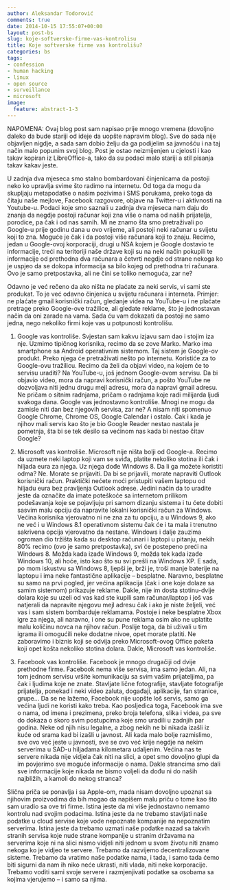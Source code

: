 ```yaml
---
author: Aleksandar Todorović
comments: true
date: 2014-10-15 17:55:07+00:00
layout: post-bs
slug: koje-softverske-firme-vas-kontrolisu
title: Koje softverske firme vas kontrolišu?
categories: bs
tags:
- confession
- human hacking
- linux
- open source
- surveillance
- microsoft
image:
  feature: abstract-1-3
---
```


NAPOMENA: Ovaj blog post sam napisao prije mnogo vremena (dovoljno daleko da bude stariji od ideje da uopšte napravim blog). Sve do sada nije objavljen nigdje, a sada sam dobio želju da ga podijelim sa javnošću i na taj način malo popunim svoj blog. Post je ostao neizmijenjen u cjelosti i kao takav kopiran iz LibreOffice-a, tako da su podaci malo stariji a stil pisanja takav kakav jeste.

U zadnja dva mjeseca smo stalno bombardovani činjenicama da postoji neko ko upravlja svime što radimo na internetu. Od toga da mogu da skupljaju metapodatke o našim pozivima i SMS porukama, preko toga da čitaju naše mejlove, Facebook razgovore, objave na Twitter-u i aktivnosti na Youtube-u. Podaci koje smo saznali u zadnja dva mjeseca nam daju do znanja da negdje postoji računar koji zna više o nama od naših prijatelja, porodice, pa čak i od nas samih. Mi ne znamo šta smo pretraživali po Google-u prije godinu dana u ovo vrijeme, ali postoji neki računar u svijetu koji to zna. Moguće je čak i da postoji više računara koji to znaju. Recimo, jedan u Google-ovoj korporaciji, drugi u NSA kojem je Google dostavio te informacije, treći na teritoriji naše države koji su na neki način pokupili te informacije od prethodna dva računara a četvrti negdje od strane nekoga ko je uspjeo da se dokopa informacija sa bilo kojeg od prethodna tri računara. Ovo je samo pretpostavka, ali ne čini se toliko nemoguća, zar ne?

Odavno je već rečeno da ako ništa ne plaćate za neki servis, vi sami ste produkat. To je već odavno činjenica u svijetu računara i interneta. Primjer: ne plaćate gmail korisnički račun, gledanje videa na YouTube-u i ne plaćate pretrage preko Google-ove tražilice, ali gledate reklame, što je jednostavan način da oni zarade na vama. Sada ću vam dokazati da postoji ne samo jedna, nego nekoliko firmi koje vas u potpunosti kontrolišu.

1. Google vas kontroliše. Svjestan sam kakvu izjavu sam dao i stojim iza nje. Uzmimo tipičnog korisnika, recimo da se zove Marko. Marko ima smartphone sa Android operativnim sistemom. Taj sistem je Google-ov produkt. Preko njega će pretraživati nešto po internetu. Koristiće za to Google-ovu tražilicu. Recimo da želi da objavi video, na kojem će to servisu uraditi? Na YouTube-u, još jednom Google-ovom servisu. Da bi objavio video, mora da napravi korisnički račun, a pošto YouTube ne dozvoljava niti jednu drugu mejl adresu, mora da napravi gmail adresu. Ne pričam o sitnim radnjama, pričam o radnjama koje radi milijarda ljudi svakoga dana. Google vas jednostavno kontroliše. Mnogi ne mogu da zamisle niti dan bez njegovih servisa, zar ne? A nisam niti spomenuo Google Chrome, Chrome OS, Google Calendar i ostalo. Čak i kada je njihov mali servis kao što je bio Google Reader nestao nastala je pometnja, šta bi se tek desilo sa većinom nas kada bi nestao čitav Google?

2. Microsoft vas kontroliše. Microsoft nije ništa bolji od Google-a. Recimo da uzmete neki laptop koji vam se sviđa, platite nekoliko stotina ili čak i hiljada eura za njega. Uz njega dođe Windows 8. Da li ga možete koristiti odma? Ne. Morate se prijaviti. Da bi se prijavili, morate napraviti Outlook korisnički račun. Praktički nećete moći pristupiti vašem laptopu od hiljadu eura bez pravljenja Outlook adrese. Jedini način da to uradite jeste da označite da imate poteškoće sa internetom prilikom podešavanja koje se pojavljuju pri samom dizanju sistema i tu ćete dobiti sasvim malu opciju da napravite lokalni korisnički račun za Windows. Većina korisnika vjerovatno ni ne zna za tu opciju, a u Windows 9, ako ne već i u Windows 8.1 operativnom sistemu čak će i ta mala i trenutno sakrivena opcija vjerovatno da nestane. Windows i dalje zauzima ogroman dio tržišta kada su desktop računari i laptopi u pitanju, nekih 80% recimo (ovo je samo pretpostavka), svi će postepeno preći na Windows 8. Možda kada izađe Windows 9, možda tek kada izađe Windows 10, ali hoće, isto kao što su svi prešli na Windows XP. E sada, po mom iskustvu sa Windows 8, ljepši je, brži je, troši manje baterije na laptopu i ima neke fantastične aplikacije – besplatne. Naravno, besplatne su samo na prvi pogled, jer većina aplikacija (čak i one koje dolaze sa samim sistemom) prikazuje reklame. Dakle, nije im dosta stotinu-dvije dolara koje su uzeli od vas kad ste kupili sam računar/laptop i još vas natjerali da napravite njegovu mejl adresu čak i ako je niste željeli, već vas i sam sistem bombarduje reklamama. Postoje i neke besplatne Xbox igre za njega, ali naravno, i one su pune reklama osim ako ne uplatite malu količinu novca na njihov račun. Poslije toga, da bi uživali u tim igrama ili omogućili neke dodatne nivoe, opet morate platiti. Ne zaboravimo i biznis koji se odvija preko Microsoft-ovog Office paketa koji opet košta nekoliko stotina dolara. Dakle, Microsoft vas kontroliše.

3. Facebook vas kontroliše. Facebook je mnogo drugačiji od dvije prethodne firme. Facebook nema više servisa, ima samo jedan. Ali, na tom jednom servisu vršite komunikaciju sa svim vašim prijateljima, pa čak i ljudima koje ne znate. Stavljate lične fotografije, stavljate fotografije prijatelja, ponekad i neki video zaluta, događaji, aplikacije, fan stranice, grupe… Da se ne lažemo, Facebook nije uopšte loš servis, samo ga većina ljudi ne koristi kako treba. Kao posljedica toga, Facebook ima sve o nama, od imena i prezimena, preko broja telefona, slika i videa, pa sve do dokaza o skoro svim postupcima koje smo uradili u zadnjih par godina. Neke od njih nisu legalne, a zbog nekih ne bi nikada izašli iz kuće od srama kad bi izašli u javnost. Ali kada malo bolje razmislimo, sve ovo već jeste u javnosti, sve se ovo već krije negdje na nekim serverima u SAD-u hiljadama kilometara udaljenim. Većina nas te servere nikada nije vidjela čak niti na slici, a opet smo dovoljno glupi da im povjerimo sve moguće informacije o nama. Dakle strancima smo dali sve informacije koje nikada ne bismo voljeli da dođu ni do naših najbližih, a kamoli do nekog stranca?

Slična priča se ponavlja i sa Apple-om, mada nisam dovoljno upoznat sa njihovim proizvodima da bih mogao da napišem malu priču o tome kao što sam uradio sa ove tri firme. Istina jeste da mi više jednostavno nemamo kontrolu nad svojim podacima. Istina jeste da ne trebamo stavljati naše podatke u cloud servise koje vode nepoznate kompanije na nepoznatim serverima. Istina jeste da trebamo uzmati naše podatke nazad sa takvih stranih servisa koje nude strane kompanije u stranim državama na serverima koje ni na slici nismo vidjeli niti jednom u svom životu niti znamo nekoga ko je vidjeo te servere. Trebamo da razvijemo decentralizovane sisteme. Trebamo da vratimo naše podatke nama, i tada, i samo tada ćemo biti sigurni da nam ih niko neće ukrasti, niti vlada, niti neke korporacije. Trebamo voditi sami svoje servere i razmjenjivati podatke sa osobama sa kojima vjerujemo – i samo sa njima.
